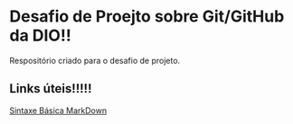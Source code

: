# Desafio de Proejto sobre Git/GitHub da DIO!!
Respositório  criado para o desafio  de projeto.
##  Links úteis!!!!!
[Sintaxe Básica MarkDown](https://www.markdownguide.org/basic-syntax)
